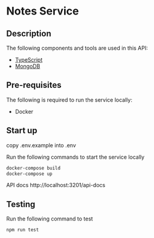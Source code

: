 <h1>Notes Service</h1>

## Description
The following components and tools are used in this API:

- [TypeScript](https://www.typescriptlang.org/)
- [MongoDB](https://www.mongodb.com/)

## Pre-requisites
The following is required to run the service locally:

- Docker

## Start up
copy .env.example into .env

Run the following commands to start the service locally

```bash
docker-compose build
docker-compose up
```

API docs
http://localhost:3201/api-docs

## Testing 
Run the following command to test

```bash
npm run test
```